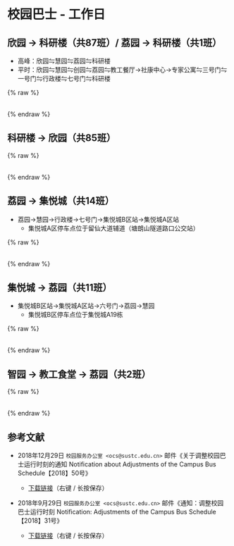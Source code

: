 # 校园巴士 - 工作日

## 欣园 → 科研楼（共87班）/ 荔园 → 科研楼（共1班）

* 高峰：欣园⇋慧园⇋荔园⇋科研楼
* 平时：欣园⇋慧园⇋创园⇋荔园⇋教工餐厅→社康中心→专家公寓⇋三号门⇋一号门⇋行政楼⇋七号门⇋科研楼

{% raw %}
<script src="https://cdn.bootcss.com/jquery/3.3.1/jquery.min.js"></script>
<script src="https://cdn.bootcss.com/datatables/1.10.19/js/jquery.dataTables.min.js"></script>
<link href="https://cdn.bootcss.com/datatables/1.10.19/css/jquery.dataTables.min.css" rel="stylesheet">

<div id="bus-table-hl2rb">
    <table class="dataTable" id="work-bus-hl2rb">
    </table>
</div>

<script type="text/javascript">
    var busdata_hl2rb= [
        ["07:20","高峰",""],
        ["07:25","高峰",""],
        ["07:30","高峰",""],
        ["07:35","高峰",""],
        ["07:40","高峰",""],
        ["07:45","高峰",""],
        ["07:50","高峰",""],
        ["07:55","",""],
        ["08:00","",""],
        ["08:05","",""],
        ["08:10","",""],
        ["08:15","",""],
        ["08:20","",""],
        ["08:25","",""],
        ["08:30","",""],
        ["08:45","",""],
        ["09:00","",""],
        ["09:10","",""],
        ["09:20","",""],
        ["09:30","",""],
        ["09:40","",""],
        ["09:45","高峰",""],
        ["09:50","",""],
        ["09:55","高峰",""],
        ["09:55","高峰",""],
        ["10:00","高峰",""],
        ["10:05","",""],
        ["10:10","",""],
        ["10:20","",""],
        ["10:30","",""],
        ["10:45","",""],
        ["11:00","",""],
        ["11:15","",""],
        ["11:30","",""],
        ["11:45","",""],
        ["12:00","",""],
        ["12:05","高峰",""],
        ["12:10","",""],
        ["12:15","高峰",""],
        ["12:20","",""],
        ["12:25","高峰",""],
        ["12:30","",""],
        ["12:35","高峰",""],
        ["12:40","",""],
        ["12:50","",""],
        ["13:00","",""],
        ["13:15","",""],
        ["13:25","高峰",""],
        ["13:30","",""],
        ["13:35","高峰",""],
        ["13:40","高峰",""],
        ["13:40","（荔园发）",""],
        ["13:40","",""],
        ["13:45","高峰",""],
        ["13:50","",""],
        ["13:55","高峰",""],
        ["14:00","",""],
        ["14:20","",""],
        ["14:40","",""],
        ["15:00","",""],
        ["15:20","",""],
        ["15:40","",""],
        ["15:50","",""],
        ["15:55","高峰",""],
        ["16:00","高峰",""],
        ["16:05","高峰",""],
        ["16:10","高峰",""],
        ["16:20","",""],
        ["16:40","",""],
        ["17:00","",""],
        ["17:15","",""],
        ["17:30","",""],
        ["17:40","",""],
        ["17:45","",""],
        ["17:50","",""],
        ["18:00","",""],
        ["18:10","",""],
        ["18:15","高峰",""],
        ["18:20","",""],
        ["18:25","高峰",""],
        ["18:30","",""],
        ["18:45","",""],
        ["19:00","",""],
        ["19:15","",""],
        ["19:30","",""],
        ["20:00","",""],
        ["20:30","",""],
        ["21:00","",""],    
    ];
    var busdata_rb2hl = [
        ["07:30","高峰",""], 
        ["07:40","高峰",""], 
        ["07:45","",""], 
        ["07:50","高峰",""], 
        ["08:00","",""], 
        ["08:05","",""], 
        ["08:10","",""], 
        ["08:15","",""], 
        ["08:20","",""], 
        ["08:25","",""], 
        ["08:30","",""], 
        ["08:40","",""], 
        ["08:50","",""], 
        ["09:00","",""], 
        ["09:05","",""], 
        ["09:10","",""], 
        ["09:20","",""], 
        ["09:30","",""], 
        ["09:40","",""], 
        ["09:50","",""], 
        ["09:55","高峰",""], 
        ["09:55","高峰",""], 
        ["10:00","高峰",""], 
        ["10:05","",""], 
        ["10:10","",""], 
        ["10:20","",""], 
        ["10:40","",""], 
        ["11:00","",""], 
        ["11:15","",""], 
        ["11:30","",""], 
        ["11:45","",""], 
        ["12:00","",""], 
        ["12:10","",""], 
        ["12:15","高峰",""], 
        ["12:15","高峰",""], 
        ["12:20","",""], 
        ["12:25","高峰",""], 
        ["12:30","",""], 
        ["12:35","高峰",""], 
        ["12:40","高峰",""], 
        ["12:45","",""], 
        ["13:00","",""], 
        ["13:20","",""], 
        ["13:30","",""], 
        ["13:35","高峰",""], 
        ["13:40","高峰",""], 
        ["13:45","高峰",""], 
        ["13:50","",""], 
        ["13:55","高峰",""], 
        ["14:00","",""], 
        ["14:20","",""], 
        ["14:40","",""], 
        ["15:00","",""], 
        ["15:20","",""], 
        ["15:40","",""], 
        ["15:50","",""], 
        ["15:55","高峰",""], 
        ["16:00","",""], 
        ["16:05","高峰",""], 
        ["16:10","高峰",""], 
        ["16:20","",""], 
        ["16:40","",""], 
        ["17:00","",""], 
        ["17:20","",""], 
        ["17:30","",""], 
        ["17:40","",""], 
        ["17:50","",""], 
        ["18:00","",""], 
        ["18:10","",""], 
        ["18:15","高峰",""], 
        ["18:20","高峰",""], 
        ["18:25","高峰",""], 
        ["18:30","",""], 
        ["18:40","",""], 
        ["18:45","高峰",""], 
        ["19:00","",""], 
        ["19:30","",""], 
        ["20:00","",""], 
        ["20:30","",""], 
        ["20:58","高峰",""], 
        ["21:00","高峰",""], 
        ["21:05","",""], 
        ["21:20","",""], 
        ["22:00","",""], 
        ["22:00","",""],
    ];
    function getTime(MinBefore) {
        var date = new Date();
        date.setMinutes(date.getMinutes() - MinBefore);
        var h = date.getHours();
        var hour = (h < 10) ? "0" + h : h;
        var m = date.getMinutes();
        var min = (m < 10) ? "0" + m : m;
        return hour + ":" + min;
    }
    var now_20 = getTime(20);
    var now = getTime(0);

    var now_bus_row_hl2rb = 0;
    for(var i = 0, len = busdata_hl2rb.length; i < len; i++){
        if (busdata_hl2rb[i][0] < now_20) {
            busdata_hl2rb[i][2] = "已到达";
            now_bus_row_hl2rb = i;
        }else if (busdata_hl2rb[i][0] < now) {
            busdata_hl2rb[i][2] = "在途中";
        }else{
            busdata_hl2rb[i][2] = "未发车";
        }
    }
    var ins_table_hl2rb = $('#work-bus-hl2rb').DataTable( {
        data: busdata_hl2rb,
        scrollY: 300,
        paging: false,
        searching : false,
        bFilter: false,
        info: false,
        columns: [
            { title: "发车时间" },
            { title: "平时/高峰", "orderable": false },
            { title: "状态", "orderable": false },
        ],
        rowCallback: function( row, data, index ) {
            if ( data[2] == "已到达" )
            {
                $('td', row).css('background-color', '#003f43'); // SUSTech dark green
                $('td', row).css('color', '#FFFFFF');
            }
            else if ( data[2] == "在途中" )
            {
                $('td', row).css('background-color', '#ed6c00'); // SUSTech orange
                $('td', row).each(function(){
                    $(this).html( '<b>'+$(this).text()+'</b>');
                });
            }
        }
    } );
    var now_bus_offset =$(ins_table_hl2rb.row(Math.min(now_bus_row_hl2rb, busdata_hl2rb.length)).node()).offset().top - $(ins_table_hl2rb.row(0).node()).offset().top;
    $("#bus-table-hl2rb .dataTables_scrollBody").scrollTop(now_bus_offset);

</script>

{% endraw %}

## 科研楼 → 欣园（共85班）

{% raw %}
<div id="bus-table-rb2hl">
    <table class="dataTable" id="work-bus-rb2hl">
    </table>
</div>

<script type="text/javascript">
    var now_bus_row_rb2hl = 0;
    for(var i = 0, len = busdata_rb2hl.length; i < len; i++){
        if (busdata_rb2hl[i][0] < now_20) {
            busdata_rb2hl[i][2] = "已到达";
            now_bus_row_rb2hl = i;
        }else if (busdata_rb2hl[i][0] < now) {
            busdata_rb2hl[i][2] = "在途中";
        }else{
            busdata_rb2hl[i][2] = "未发车";
        }
    }
    var ins_table_rb2hl = $('#work-bus-rb2hl').DataTable( {
        data: busdata_rb2hl,
        scrollY: 300,
        paging: false,
        searching : false,
        bFilter: false,
        info: false,
        columns: [
            { title: "发车时间" },
            { title: "平时/高峰", "orderable": false },
            { title: "状态", "orderable": false },
        ],
        rowCallback: function( row, data, index ) {
            if ( data[2] == "已到达" )
            {
                $('td', row).css('background-color', '#003f43'); // SUSTech dark green
                $('td', row).css('color', '#FFFFFF');
            }
            else if ( data[2] == "在途中" )
            {
                $('td', row).css('background-color', '#ed6c00'); // SUSTech orange
                $('td', row).each(function(){
                    $(this).html( '<b>'+$(this).text()+'</b>');
                });
            }
        }
    } );
    var now_bus_offset =$(ins_table_rb2hl.row(Math.min(now_bus_row_rb2hl, busdata_rb2hl.length)).node()).offset().top - $(ins_table_rb2hl.row(0).node()).offset().top;
    $("#bus-table-rb2hl .dataTables_scrollBody").scrollTop(now_bus_offset);
</script>
{% endraw %}

## 荔园 → 集悦城（共14班）

* 荔园→慧园→行政楼→七号门→集悦城B区站→集悦城A区站
    * 集悦城A区停车点位于留仙大道辅道（塘朗山隧道路口公交站）

{% raw %}
<div id="bus-table-lh2jyc">
    <table class="dataTable" id="work-bus-lh2jyc">
    </table>
</div>

<script type="text/javascript">
    var busdata_lh2jyc = [
        ["12:40","",""],
        ["13:20","",""],
        ["13:30","",""],
        ["18:30","",""],
        ["18:40","",""],
        ["20:20","",""],
        ["21:20","",""],
        ["21:40","",""],
        ["22:00","",""],
        ["22:10","",""],
        ["22:20","",""],
        ["22:30","",""],
        ["22:30","",""],
        ["23:00","",""],
    ];
    var now_bus_row_lh2jyc = 0;
    for(var i = 0, len = busdata_lh2jyc.length; i < len; i++){
        if (busdata_lh2jyc[i][0] < now_20) {
            busdata_lh2jyc[i][2] = "已到达";
            now_bus_row_lh2jyc = i;
        }else if (busdata_lh2jyc[i][0] < now) {
            busdata_lh2jyc[i][2] = "在途中";
        }else{
            busdata_lh2jyc[i][2] = "未发车";
        }
    }
    var ins_table_lh2jyc = $('#work-bus-lh2jyc').DataTable( {
        data: busdata_lh2jyc,
        scrollY: 300,
        paging: false,
        searching : false,
        bFilter: false,
        info: false,
        columns: [
            { title: "发车时间" },
            { title: "平时/高峰", "orderable": false },
            { title: "状态", "orderable": false },
        ],
        rowCallback: function( row, data, index ) {
            if ( data[2] == "已到达" )
            {
                $('td', row).css('background-color', '#003f43'); // SUSTech dark green
                $('td', row).css('color', '#FFFFFF');
            }
            else if ( data[2] == "在途中" )
            {
                $('td', row).css('background-color', '#ed6c00'); // SUSTech orange
                $('td', row).each(function(){
                    $(this).html( '<b>'+$(this).text()+'</b>');
                });
            }
        }
    } );
    var now_bus_offset =$(ins_table_lh2jyc.row(Math.min(now_bus_row_lh2jyc, busdata_lh2jyc.length)).node()).offset().top - $(ins_table_lh2jyc.row(0).node()).offset().top;
    $("#bus-table-lh2jyc .dataTables_scrollBody").scrollTop(now_bus_offset);
</script>
{% endraw %}

## 集悦城 → 荔园（共11班）

* 集悦城B区站→集悦城A区站→六号门→荔园→慧园
    * 集悦城B区停车点位于集悦城A19栋

{% raw %}
<div id="bus-table-jyc2lh">
    <table class="dataTable" id="work-bus-jyc2lh">
    </table>
</div>

<script type="text/javascript">
    var busdata_jyc2lh = [
        ["07:20","",""],
        ["07:30","",""],
        ["08:00","",""],
        ["08:10","",""],
        ["08:20","",""],
        ["09:40","",""],
        ["09:50","",""],
        ["13:20","",""],
        ["13:30","",""],
        ["15:20","",""],
        ["15:30","",""],
    ];
    var now_bus_row_jyc2lh = 0;
    for(var i = 0, len = busdata_jyc2lh.length; i < len; i++){
        if (busdata_jyc2lh[i][0] < now_20) {
            busdata_jyc2lh[i][2] = "已到达";
            now_bus_row_jyc2lh = i;
        }else if (busdata_jyc2lh[i][0] < now) {
            busdata_jyc2lh[i][2] = "在途中";
        }else{
            busdata_jyc2lh[i][2] = "未发车";
        }
    }
    var ins_table_jyc2lh = $('#work-bus-jyc2lh').DataTable( {
        data: busdata_jyc2lh,
        scrollY: 300,
        paging: false,
        searching : false,
        bFilter: false,
        info: false,
        columns: [
            { title: "发车时间" },
            { title: "平时/高峰", "orderable": false },
            { title: "状态", "orderable": false },
        ],
        rowCallback: function( row, data, index ) {
            if ( data[2] == "已到达" )
            {
                $('td', row).css('background-color', '#003f43'); // SUSTech dark green
                $('td', row).css('color', '#FFFFFF');
            }
            else if ( data[2] == "在途中" )
            {
                $('td', row).css('background-color', '#ed6c00'); // SUSTech orange
                $('td', row).each(function(){
                    $(this).html( '<b>'+$(this).text()+'</b>');
                });
            }
        }
    } );
    var now_bus_offset =$(ins_table_jyc2lh.row(Math.min(now_bus_row_jyc2lh, busdata_jyc2lh.length)).node()).offset().top - $(ins_table_jyc2lh.row(0).node()).offset().top;
    $("#bus-table-jyc2lh .dataTables_scrollBody").scrollTop(now_bus_offset);
</script>
{% endraw %}

## 智园 → 教工食堂 → 荔园（共2班）

{% raw %}
<div id="bus-table-ip2lh">
    <table class="dataTable" id="work-bus-ip2lh">
    </table>
</div>

<script type="text/javascript">
    var busdata_ip2lh = [
        ["11:50","",""],
        ["17:45","",""],
    ];
    var now_bus_row_ip2lh = 0;
    for(var i = 0, len = busdata_ip2lh.length; i < len; i++){
        if (busdata_ip2lh[i][0] < now_20) {
            busdata_ip2lh[i][2] = "已到达";
            now_bus_row_ip2lh = i;
        }else if (busdata_ip2lh[i][0] < now) {
            busdata_ip2lh[i][2] = "在途中";
        }else{
            busdata_ip2lh[i][2] = "未发车";
        }
    }
    var ins_table_ip2lh = $('#work-bus-ip2lh').DataTable( {
        data: busdata_ip2lh,
        scrollY: 300,
        paging: false,
        searching : false,
        bFilter: false,
        info: false,
        columns: [
            { title: "发车时间" },
            { title: "平时/高峰", "orderable": false },
            { title: "状态", "orderable": false },
        ],
        rowCallback: function( row, data, index ) {
            if ( data[2] == "已到达" )
            {
                $('td', row).css('background-color', '#003f43'); // SUSTech dark green
                $('td', row).css('color', '#FFFFFF');
            }
            else if ( data[2] == "在途中" )
            {
                $('td', row).css('background-color', '#ed6c00'); // SUSTech orange
                $('td', row).each(function(){
                    $(this).html( '<b>'+$(this).text()+'</b>');
                });
            }
        }
    } );
    var now_bus_offset =$(ins_table_ip2lh.row(Math.min(now_bus_row_ip2lh, busdata_ip2lh.length)).node()).offset().top - $(ins_table_ip2lh.row(0).node()).offset().top;
    $("#bus-table-ip2lh .dataTables_scrollBody").scrollTop(now_bus_offset);
</script>
{% endraw %}

## 参考文献

* 2018年12月29日 `校园服务办公室 <ocs@sustc.edu.cn>` 邮件《关于调整校园巴士运行时刻的通知 Notification about Adjustments of the Campus Bus Schedule【2018】50号》
    * [下载链接](./Campus_Bus_Schedule_1850.pdf)（右键 / 长按保存）

* 2018年9月29日 `校园服务办公室 <ocs@sustc.edu.cn>` 邮件《通知：调整校园巴士运行时刻 Notification: Adjustments of the Campus Bus Schedule【2018】31号》
    * [下载链接](./Campus_Bus_Schedule_1831.pdf)（右键 / 长按保存）

